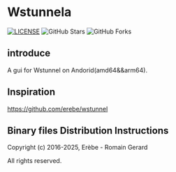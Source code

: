 # Wstunnela


[![LICENSE](https://img.shields.io/github/license/maytom2016/Wstunnela.svg?style=flat-square&label=LICENSE)](https://github.com/maytom2016/Wstunnela/blob/master/LICENSE)
![GitHub Stars](https://img.shields.io/github/stars/maytom2016/Wstunnela.svg?style=flat-square&label=Stars&logo=github)
![GitHub Forks](https://img.shields.io/github/forks/maytom2016/Wstunnela.svg?style=flat-square&label=Forks&logo=github)

## introduce
A gui for Wstunnel on Andorid(amd64&&arm64).

## Inspiration
https://github.com/erebe/wstunnel

## Binary files Distribution Instructions

Copyright (c) 2016-2025, Erèbe - Romain Gerard

All rights reserved.
